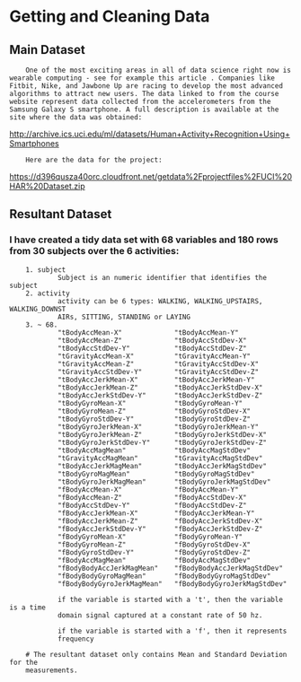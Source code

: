 # Getting and Cleaning Data

## Main Dataset
        One of the most exciting areas in all of data science right now is wearable computing - see for example this article . Companies like Fitbit, Nike, and Jawbone Up are racing to develop the most advanced algorithms to attract new users. The data linked to from the course website represent data collected from the accelerometers from the Samsung Galaxy S smartphone. A full description is available at the site where the data was obtained: 
        
http://archive.ics.uci.edu/ml/datasets/Human+Activity+Recognition+Using+Smartphones 
        
        Here are the data for the project: 
        
https://d396qusza40orc.cloudfront.net/getdata%2Fprojectfiles%2FUCI%20HAR%20Dataset.zip 

## Resultant Dataset

### I have created a tidy data set with 68 variables and 180 rows from 30 subjects over the 6 activities:

        1. subject
                Subject is an numeric identifier that identifies the subject
        2. activity
                activity can be 6 types: WALKING, WALKING_UPSTAIRS, WALKING_DOWNST
                AIRs, SITTING, STANDING or LAYING
        3. ~ 68.
                "tBodyAccMean-X"             "tBodyAccMean-Y"            
                "tBodyAccMean-Z"             "tBodyAccStdDev-X"          
                "tBodyAccStdDev-Y"           "tBodyAccStdDev-Z"          
                "tGravityAccMean-X"          "tGravityAccMean-Y"         
                "tGravityAccMean-Z"          "tGravityAccStdDev-X"       
                "tGravityAccStdDev-Y"        "tGravityAccStdDev-Z"       
                "tBodyAccJerkMean-X"         "tBodyAccJerkMean-Y"        
                "tBodyAccJerkMean-Z"         "tBodyAccJerkStdDev-X"      
                "tBodyAccJerkStdDev-Y"       "tBodyAccJerkStdDev-Z"      
                "tBodyGyroMean-X"            "tBodyGyroMean-Y"           
                "tBodyGyroMean-Z"            "tBodyGyroStdDev-X"         
                "tBodyGyroStdDev-Y"          "tBodyGyroStdDev-Z"         
                "tBodyGyroJerkMean-X"        "tBodyGyroJerkMean-Y"       
                "tBodyGyroJerkMean-Z"        "tBodyGyroJerkStdDev-X"     
                "tBodyGyroJerkStdDev-Y"      "tBodyGyroJerkStdDev-Z"     
                "tBodyAccMagMean"            "tBodyAccMagStdDev"         
                "tGravityAccMagMean"         "tGravityAccMagStdDev"      
                "tBodyAccJerkMagMean"        "tBodyAccJerkMagStdDev"     
                "tBodyGyroMagMean"           "tBodyGyroMagStdDev"        
                "tBodyGyroJerkMagMean"       "tBodyGyroJerkMagStdDev"    
                "fBodyAccMean-X"             "fBodyAccMean-Y"            
                "fBodyAccMean-Z"             "fBodyAccStdDev-X"          
                "fBodyAccStdDev-Y"           "fBodyAccStdDev-Z"          
                "fBodyAccJerkMean-X"         "fBodyAccJerkMean-Y"        
                "fBodyAccJerkMean-Z"         "fBodyAccJerkStdDev-X"      
                "fBodyAccJerkStdDev-Y"       "fBodyAccJerkStdDev-Z"      
                "fBodyGyroMean-X"            "fBodyGyroMean-Y"           
                "fBodyGyroMean-Z"            "fBodyGyroStdDev-X"         
                "fBodyGyroStdDev-Y"          "fBodyGyroStdDev-Z"         
                "fBodyAccMagMean"            "fBodyAccMagStdDev"         
                "fBodyBodyAccJerkMagMean"    "fBodyBodyAccJerkMagStdDev" 
                "fBodyBodyGyroMagMean"       "fBodyBodyGyroMagStdDev"    
                "fBodyBodyGyroJerkMagMean"   "fBodyBodyGyroJerkMagStdDev"
                
                if the variable is started with a 't', then the variable is a time 
                domain signal captured at a constant rate of 50 hz.
                
                if the variable is started with a 'f', then it represents 
                frequency
                
        # The resultant dataset only contains Mean and Standard Deviation for the 
        measurements.



